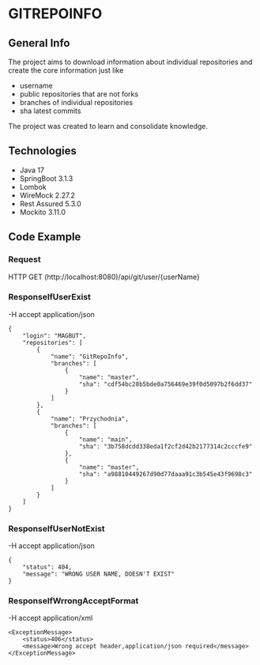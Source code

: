 # GITREPOINFO
## General Info
The project aims to download information about individual repositories and create the core information
just like
* username
* public repositories that are not forks
* branches of individual repositories
* sha latest commits
  
The project was created to learn and consolidate knowledge.

## Technologies
* Java 17
* SpringBoot 3.1.3
* Lombok
* WireMock 2.27.2
* Rest Assured 5.3.0
* Mockito 3.11.0

## Code Example
### Request
HTTP GET (http://localhost:8080)/api/git/user/{userName}
### ResponseIfUserExist
-H accept application/json
```
{
    "login": "MAGBUT",
    "repositories": [
        {
            "name": "GitRepoInfo",
            "branches": [
                {
                    "name": "master",
                    "sha": "cdf54bc28b5bde0a756469e39f0d5097b2f6dd37"
                }
            ]
        },
        {
            "name": "Przychodnia",
            "branches": [
                {
                    "name": "main",
                    "sha": "3b758dcdd338eda1f2cf2d42b2177314c2cccfe9"
                },
                {
                    "name": "master",
                    "sha": "a98810449267d90d77daaa91c3b545e43f9698c3"
                }
            ]
        }
    ]
}
```
### ResponseIfUserNotExist
-H accept application/json
```
{
    "status": 404,
    "message": "WRONG USER NAME, DOESN'T EXIST"
}
```
### ResponseIfWrrongAcceptFormat
-H accept application/xml
```
<ExceptionMessage>
    <status>406</status>
    <message>Wrong accept header,application/json required</message>
</ExceptionMessage>
```

   
